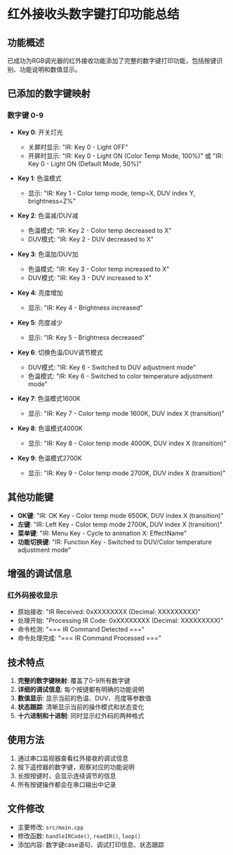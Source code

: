# 红外接收头数字键打印功能总结

## 功能概述
已成功为RGB调光器的红外接收功能添加了完整的数字键打印功能，包括按键识别、功能说明和数值显示。

## 已添加的数字键映射

### 数字键 0-9
- **Key 0**: 开关灯光
  - 关屏时显示: "IR: Key 0 - Light OFF"
  - 开屏时显示: "IR: Key 0 - Light ON (Color Temp Mode, 100%)" 或 "IR: Key 0 - Light ON (Default Mode, 50%)"

- **Key 1**: 色温模式
  - 显示: "IR: Key 1 - Color temp mode, temp=X, DUV index Y, brightness=Z%"

- **Key 2**: 色温减/DUV减
  - 色温模式: "IR: Key 2 - Color temp decreased to X"
  - DUV模式: "IR: Key 2 - DUV decreased to X"

- **Key 3**: 色温加/DUV加
  - 色温模式: "IR: Key 3 - Color temp increased to X"
  - DUV模式: "IR: Key 3 - DUV increased to X"

- **Key 4**: 亮度增加
  - 显示: "IR: Key 4 - Brightness increased"

- **Key 5**: 亮度减少
  - 显示: "IR: Key 5 - Brightness decreased"

- **Key 6**: 切换色温/DUV调节模式
  - DUV模式: "IR: Key 6 - Switched to DUV adjustment mode"
  - 色温模式: "IR: Key 6 - Switched to color temperature adjustment mode"

- **Key 7**: 色温模式1600K
  - 显示: "IR: Key 7 - Color temp mode 1600K, DUV index X (transition)"

- **Key 8**: 色温模式4000K
  - 显示: "IR: Key 8 - Color temp mode 4000K, DUV index X (transition)"

- **Key 9**: 色温模式2700K
  - 显示: "IR: Key 9 - Color temp mode 2700K, DUV index X (transition)"

## 其他功能键
- **OK键**: "IR: OK Key - Color temp mode 6500K, DUV index X (transition)"
- **左键**: "IR: Left Key - Color temp mode 2700K, DUV index X (transition)"
- **菜单键**: "IR: Menu Key - Cycle to animation X: EffectName"
- **功能切换键**: "IR: Function Key - Switched to DUV/Color temperature adjustment mode"

## 增强的调试信息

### 红外码接收显示
- 原始接收: "IR Received: 0xXXXXXXXX (Decimal: XXXXXXXXX)"
- 处理开始: "Processing IR Code: 0xXXXXXXXX (Decimal: XXXXXXXXX)"
- 命令检测: "=== IR Command Detected ==="
- 命令处理完成: "=== IR Command Processed ==="

## 技术特点
1. **完整的数字键映射**: 覆盖了0-9所有数字键
2. **详细的调试信息**: 每个按键都有明确的功能说明
3. **数值显示**: 显示当前的色温、DUV、亮度等参数值
4. **状态跟踪**: 清晰显示当前的操作模式和状态变化
5. **十六进制和十进制**: 同时显示红外码的两种格式

## 使用方法
1. 通过串口监视器查看红外接收的调试信息
2. 按下遥控器的数字键，观察对应的功能说明
3. 长按按键时，会显示连续调节的信息
4. 所有按键操作都会在串口输出中记录

## 文件修改
- 主要修改: `src/main.cpp`
- 修改函数: `handleIRCode()`, `readIR()`, `loop()`
- 添加内容: 数字键case语句、调试打印信息、状态跟踪 